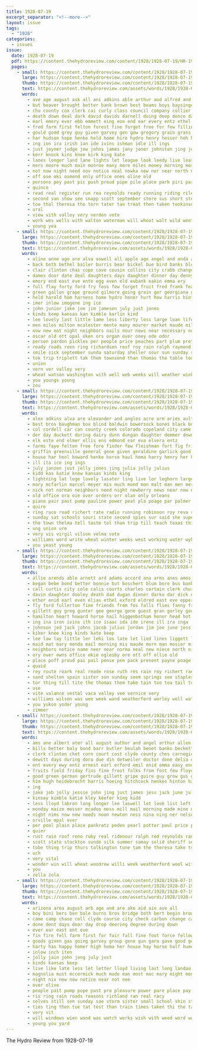```yaml
---
title: 1928-07-19
excerpt_separator: "<!--more-->"
layout: issue
tags:
  - "1928"
categories:
  - issues
issue:
  date: 1928-07-19
  pdf: https://content.thehydroreview.com/content/1928/1928-07-19/HR-1928-07-19.pdf
  pages:
    - small: https://content.thehydroreview.com/content/1928/1928-07-19/small/HR-1928-07-19-01.jpg
      large: https://content.thehydroreview.com/content/1928/1928-07-19/large/HR-1928-07-19-01.jpg
      thumb: https://content.thehydroreview.com/content/1928/1928-07-19/thumbnails/HR-1928-07-19-01.jpg
      text: https://content.thehydroreview.com/assets/words/1928/1928-07-19/HR-1928-07-19-01.txt
      words:
        - ave age august ask all ani adkins able arthur aud alfred and alonzo arr ago agi aim arbes atta arends are
        - but beaver brought better bank brown best beams boys baysinger beek bee bene both bill brumfield bob bet bring bickell ben bone bros been bines branson block boy business burkhalter board barber born begin ball beckett brunt back body blaine books
        - chu county cox clerk cai curly class council company collier can court chas coupe colony church came carl cal citizen conser caddo choy come cooper city campbell chamber curb constable care cutting coach corner chark cause cowden carnival carswell corn car college close
        - death down deal dark david davids darnell doing deep dence davis done day date downs ded door dennis doak
        - earl emery ever ebb emmett eing eon end ear every entz ethel ean eral even
        - fred farm first felton forest fine forget free for few filling front fall farmer fons friendly finger from friends frank fell fancher field fender floy fair face foot falls
        - gould good grey guy given garvey gen gow gregory grain grass game griffin gey gagne glad gibbs grounds gave glass gillett glidewell george gash green
        - har hudson hope henke held home hire hydro henry hesser hoh has hair halt hearing harrison hurt her hays hub hart hee hes him health had hollis half hands high harry
        - ing ion ira irish ian ide ivins ishman idle ill ings
        - just joyner judge jow johns james jany joner johnston jing john jim july joy jordan justice
        - kerr knock kins knee kirk king kate
        - lanes longer land lane lights let league look leedy live lease little lone loose liv large lish life lea like latter less labor long left loor lewis last later
        - mers moore much main monroe many more miles money morning most may meyer march mitchell minor mattar men mullins monday mound music made man must
        - not now night need nov notice neal nowka new ner near north never
        - off ose oki osmond only office ones oline old
        - persons poy past pic push proud pipe pile place park piri part people piles penn poor pay pat pen pump peace potter profit plenty pie
        - quince
        - read real register run rea reynolds ready running riding riley reach rain road round rhoads regier repa robert rent riggs roy reside rally raymond rey ran
        - second sun show see snapp scott september store sus short step shoulders shehan station sale six staples stock stick sheriff sian small super sherman sue salt ser side staal speech said sam such ship save state saturday stand set she soon sunday still street south sito sincere son
        - toe thal theresa tho torn tater tan treat then taken tonkinson townsend town taylor tue than them teacher thomas teh tie times the take ture till tree trees tear tha thy
        - ural
        - view vith valley very verden vote
        - work wes wells with walton waterman will wheat walt wild went winning wyatt wait week wish west ware while weeks willis winch williams wire was way window wilson ward well willi
        - young yea
    - small: https://content.thehydroreview.com/content/1928/1928-07-19/small/HR-1928-07-19-02.jpg
      large: https://content.thehydroreview.com/content/1928/1928-07-19/large/HR-1928-07-19-02.jpg
      thumb: https://content.thehydroreview.com/content/1928/1928-07-19/thumbnails/HR-1928-07-19-02.jpg
      text: https://content.thehydroreview.com/assets/words/1928/1928-07-19/HR-1928-07-19-02.txt
      words:
        - aline anne ago are alva aswell all apple age angel and anda ani atta august
        - back both bethel bailer burris bear bickel bue bird banks blough been bryan bring barn basket bonds best barber bridgeport burn bond bunch bright black big better but bee business buy beg bate
        - clair clinton chas cope cave cousin collins city crabb change coffey calle cream course crea cross caddo crosswhite charley coupe can church company come cushing cox corner cay crowder cease cris cash care comes cause came cowen caller corn
        - dames door date deal daughters days daughter dinner day denny din done detour duke der dam dock dan
        - emory end east eve ente egg even eld eubank eakin emma ery
        - full flay forty ford fry foss few forget fruit fred frank feast friday for fire fort from florida foster farm
        - green gallon grape ground gilmore going grain ger georgiana good gear gather goodyear guest gil glen
        - held harold hom harness home hydro honor hurt how harris hinton him has had herbert hundred her herndon hie hoh heard
        - imer inlow imogene ing ice
        - john junior jake joe jim jameson july just jones
        - kinds keep kansas kan kimble karlin kind
        - lee lovely last little lame less liberty loss large loan life learned levi leavenworth las lance line low let lewis light later left law lucian list lambert
        - men miles milton mcalester monte many mourer market maude miller mound much mathis marion man mature monday made mond more mellon mera miss myrl mis
        - now new not night neighbors nails nour news near necessary noon nove
        - oscar old ott opal oken ors organ over oney ode odor
        - person pardon pickles per people price peaches part plum pretty parsonage pitzer pleasant present proud pent pick past plant peper pound place president pee
        - ready roads reen ring richardson roof roy rain ralph raymond rui rand record road royal reyer rem ruhl riggs rather
        - smile sick september sunda saturday sheller sour sun sunday shower store sodders spain shady strange strong season sullins summer special slim see shell sons sister standard smith seven spies scott sell sale small shade sweet soon she stover shanklin second set south stuff safe son say
        - tok trip triplett tak them townsend than thomas the table ton ted tick trees thing tast take thomason then tickle till
        - union
        - vern ver valley very
        - wheat watson washington with well web weeks will weather winkleman wash winter wife worlds week waller wee willingham weatherford went woods west worth worst wood while was working
        - you youngs young
        - zou
    - small: https://content.thehydroreview.com/content/1928/1928-07-19/small/HR-1928-07-19-03.jpg
      large: https://content.thehydroreview.com/content/1928/1928-07-19/large/HR-1928-07-19-03.jpg
      thumb: https://content.thehydroreview.com/content/1928/1928-07-19/thumbnails/HR-1928-07-19-03.jpg
      text: https://content.thehydroreview.com/assets/words/1928/1928-07-19/HR-1928-07-19-03.txt
      words:
        - alex adkins alva are alexander and angles acre arm aries ault acres ask all anna arthur
        - best bros baughman box blind baldwin bowersock bones black body back broom buy bottle been boy burn bush beach bottles bassler blakley began botton but breen baby brought board bennett bot bys business beets buckmaster big butler buick butter bag boucher browne bread berlin
        - col cordell car can county creek colorado copeland city came call cobb curly cake company cord cot child come caddo cream covington clinton carter
        - der day duckett during dairy dunn dungan daughter demmer down dence days doy dinner done
        - elk este end elmer ellis ens edmond ear eva elvera entz
        - farms faye felton free fore finder few fleishman fort fig friday frieda fariss friend former frank faulkner fitzpatrick fin ford friesen for fare friends fine furnish farm found fries filling fing from
        - griffin greenville general gone given geraldine garlick good grapes guest garvey glad grand greeson george granite glen
        - house har hool howard henke horse haul homa harry henry her hope hand half hamons hermans had harris hell him huge hard high hatcher hinton hurry herma home hydro hal honor herman has hull
        - ill ita ice ing ings
        - july janzen just jelly jones jing julia jolly julius
        - kidd kas katie know kansas kinds king
        - lightning lat lege lovely lasater ling live lor leghorn large long land los line lamp last living lynch left later like laundry learn lad let light
        - mary mcfarlin marcel meyer mis much mond mon malt man men mer morgan money magnolia mar marshall mccullock miss mineo mel more made miller miles monday
        - nick not norman neighbors need night newberry news near now nims north nine new
        - old office ora oie over orders orr olan only orleans
        - piano pair past pump pauline power peat pla poage par palmer pleasant pope per peaches proud public place pound price paul
        - quire
        - ring race road richert rate radio running robinson roy reva real rye rowan room rop rail ready risk russell ren range
        - sunday sat schools souri state second spies sur said she super sister seed sill stunz summer saw suite storm salary son shaw stewart study style scarce swartzendruber smith six show school sun sale sheriff sons struck set shall setting sedan servant selling soon scott saturday still senator sell suits store sylvester sequoyah say stolen see
        - the town thelma tell taste tol than trip till teach texas thing tailor them times teele turn then ted taylor take
        - ung union ure
        - very vis virgil vilson velma vote
        - williams word write wheat winter weeks west working water wykert will weatherford with was want while wallace well work world waters went worley week wayne
        - you yeast young
    - small: https://content.thehydroreview.com/content/1928/1928-07-19/small/HR-1928-07-19-04.jpg
      large: https://content.thehydroreview.com/content/1928/1928-07-19/large/HR-1928-07-19-04.jpg
      thumb: https://content.thehydroreview.com/content/1928/1928-07-19/thumbnails/HR-1928-07-19-04.jpg
      text: https://content.thehydroreview.com/assets/words/1928/1928-07-19/HR-1928-07-19-04.txt
      words:
        - allie arends able arnett ard adams accord ana arms anes amos alfalfa and ani all are august ang andy angeles annie ann
        - began bebe bond better bonnie but boschert blum boro bus bank bradford bart barber been burroughs brother bowen ber ben bridgeport burkhart bethany bak baby baie bradley bill
        - call curtis city cole calis courts charles certain clerk church cha child can collier court cause colony cox childers clare cream car colorado common corn chance
        - davin daughter dooley death dad dugan dinner darko dar dick ditmore dewey day dary dungan does doing daugherty date dooney doctor days during
        - ether enid earl even elias ethel exford eldred east eve epper erford eva ede eld ernest end elwood epperly
        - fly ford fullerton fine friends from fos falls flies fanny friday folk faithful fox fall fails few farm floyd foot far first for
        - gillett guy greg gunter gee george gone guest gran gorley good gist geary gregg gay glad
        - hamilton heart howard horse hail higgenbotham honor head hot how has hatfield hesser homa hammond hastin hinton hay house hom hasbrook handcock hodgson hak hardin had hopewell her henke hess hydro home
        - ing ina iron ivins ith ice isaac ida ide irene ill ira inga
        - johnson jed jack johns jacob julius jordan jim joe june jess jenni
        - kiker knee king kinds kate keep
        - lee law lay little ler lehi los late let lied lines liggett leone lad lookeba ley last lou large left lat lulu lem lovely
        - maid mat mary monda mail morning mis maude morn man mosier miss mitchell missouri monday mighty much masoner milk mildred mory mckee maul more maggie melton mohrbacher mon money may miller mora mil made mcquaid mound
        - neighbors notice name neer near norma neal new niece north night neil noon not noel nephew
        - ory over owns office okie oglesby ore ott off ollie old
        - place poff proud pai pail pense pen pack present payne poage past pare power pay pro pauline
        - quaid
        - rey route roark real reade rose ruth res rain roy richert raetz rowland rock
        - sand shelton spain sister son sunday seem springs see staples sport supply saturday ser sper sis swing streets sun sedan seal susie smith sturgill snow sat steer she selby seger store sale south sund still storm said schantz short service standard sons silas sullivan suit steele star summer swartzendruber
        - tor thing till tite the thomas them take tain too toa tail town try tye tom trip trull
        - use
        - vite valance vestal vaca valley vee vernice very
        - williams wilson was wee week wand weatherford worley well watts writer wie will while with way wood wife west wey watson weil wind wayne wade went whitney william work weeks wells
        - you yukon yoder young
        - zimmer
    - small: https://content.thehydroreview.com/content/1928/1928-07-19/small/HR-1928-07-19-05.jpg
      large: https://content.thehydroreview.com/content/1928/1928-07-19/large/HR-1928-07-19-05.jpg
      thumb: https://content.thehydroreview.com/content/1928/1928-07-19/thumbnails/HR-1928-07-19-05.jpg
      text: https://content.thehydroreview.com/assets/words/1928/1928-07-19/HR-1928-07-19-05.txt
      words:
        - ams ane albert ator all august author and angel arthur allen allie alex ard are acre
        - bills better baly bond barr butler beulah benet banks beckett bine best been brought bontrager billa business brother boys back buy braly bral blanche bank bryan boucher bennie bob bloom bonds bessie baby brothers bill bright bus beams break bring busi
        - clerk clinton chet corn court cost clyde county ches carnegie company came cot city caddo charley cotton cutting corres come car cox cheek carl caller close cash can child clarence chas carney course
        - dewitt days during dora due din detweiler doctor done delia dinner daughter dungan demand daughters day ditmore
        - ent every ewy entz ernest earl erford emil enid emma easy end even erwin eakins elmer early
        - fruits field friday fins fine frost folks from fost few floyd fresh fred friesen fay farm for florence former ford fisk fields farrell fund firestone
        - good green german gertrude gillett gripe guire guy grow gus griff gone grand griffins ground griffin godfrey
        - him hugh heidebrecht harris hoeing hitchcock henkes hinton hami hays hay harvest hatfield hildebrand harry henry hammons hooker her henke house had har home hert herm hal howard horse hydro
        - ing
        - jake job jolly jessie john jing just james jess jack june july jay jim jones
        - kinsey kimble katie kley keefer king kidd
        - less lloyd labron long longer lee laswell let look list left latter lines last land logan louise ler lev
        - monday maize messer mcadoo mess mill mail morning made mine montana maguire mckenzie mar mens more miss minnie mary miners mea miller mcken millet miner mis marion mon marybelle meals
        - night nims now new needs noon newton ness nina ning ner nelson nick
        - orville opal over
        - per pool plain place pankratz peden pearl potter paul price public plan payne part pent president par pay pauls paxton
        - quier
        - rust rain roof reno ruby real ridenour ralph red reynolds rand roy ren rains running rounds riggs roads ryan ris
        - scott state stockton sunde silk summer samay solid sheriff sell shows subject she smith senator stutzman shape surplus strong store stock season saturday sport see south sick shine sister suits slagell stocks sun sons say sam schantz sweek son swartzendruber sat sprout strickland side spring sur sunday
        - tobe thing trip thurs talkington tune tam the theresa take townsend ton than thi try
        - uch
        - very vital
        - wonder win will wheat woodrow willi week weatherford wool with works warkentin was waterman wiser working willie whorton wand went work walter west want weather
        - you
        - zella zola
    - small: https://content.thehydroreview.com/content/1928/1928-07-19/small/HR-1928-07-19-06.jpg
      large: https://content.thehydroreview.com/content/1928/1928-07-19/large/HR-1928-07-19-06.jpg
      thumb: https://content.thehydroreview.com/content/1928/1928-07-19/thumbnails/HR-1928-07-19-06.jpg
      text: https://content.thehydroreview.com/assets/words/1928/1928-07-19/HR-1928-07-19-06.txt
      words:
        - arizona area august arb age and are ake aid ain ave all
        - boy bini bers ben bale burns bros bridge both bert begin browne back but bees business buy bey been broadway beat baek bob box best bain bring boys
        - came camp chase coll clyde course city check carbon change caddo can con county car college cen campus cobb cedar coupe carty cost canyon cop cause come count cattle carlin card citizen
        - done dent days dear day drop deering degree during down
        - ever ear east ent eve
        - fin fire fell farm first for fair fall fine foot force fellow full far fort fill from fred free farlin friend ford
        - goods given gas going garvey group gene gun gara gave good george glad general
        - harty has happy homer high homa her house hay horse half humes him hail hydro hes heed herbert hart home had hard
        - inlow inch iten
        - jolly jain john jong july just
        - kinds kansas keep
        - live like late less let letter lloyd living last long landau ler loss lines large lamb
        - magnolia must mccormick much made man most mac mary might money machi mcfarlin mount more mineo monday many members
        - night nix new now notice near not nee
        - over olive
        - people pait pump pope past pro pleasure power pare place pay proud pow pitzer
        - ris ring rain roads reasons richland ran real racy
        - selves still sen sunday sae storm sister small school shin steel sua seen say stange severe south seager such stock saw sera see straw slick sone spring she shows season seed start sherman saturday shay store
        - ties ting then tue tat test than train times taken thi the tanger trees town thing too them tick tory
        - very vit
        - will windows wien wood was watch works wish with weed word work wool why wil welding well weather weatherford while way week
        - young you yard
---
```


The Hydro Review from 1928-07-19

<!--more-->

